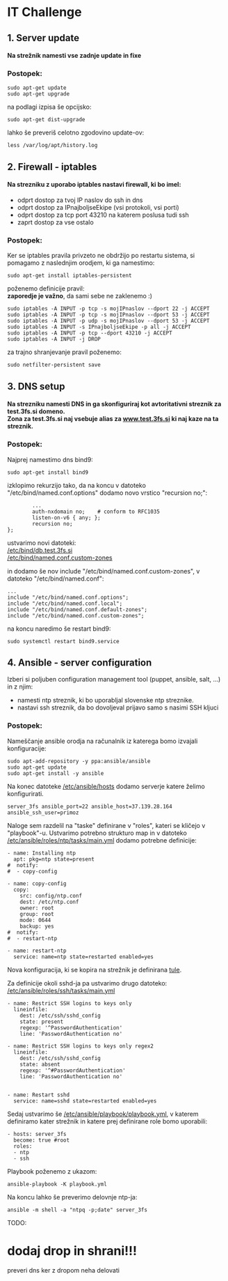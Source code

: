 # IT Challenge

## 1. Server update
#### Na strežnik namesti vse zadnje update in fixe

### Postopek:
```shell
sudo apt-get update
sudo apt-get upgrade
```
na podlagi izpisa še opcijsko:
```shell
sudo apt-get dist-upgrade
```
lahko še preveriš celotno zgodovino update-ov:
```shell
less /var/log/apt/history.log 
```

## 2. Firewall - iptables
#### Na strezniku z uporabo iptables nastavi firewall, ki bo imel:

- odprt dostop za tvoj IP naslov do ssh in dns
- odprt dostop za IPnajboljseEkipe (vsi protokoli, vsi porti)
- odprt dostop za tcp port 43210 na katerem poslusa tudi ssh
- zaprt dostop za vse ostalo

### Postopek:
Ker se iptables pravila privzeto ne obdržijo po restartu sistema, si pomagamo z naslednjim orodjem, ki ga namestimo:

```shell
sudo apt-get install iptables-persistent
```
poženemo definicije pravil:  
**zaporedje je važno**, da sami sebe ne zaklenemo :)
```shell
sudo iptables -A INPUT -p tcp -s mojIPnaslov --dport 22 -j ACCEPT
sudo iptables -A INPUT -p tcp -s mojIPnaslov --dport 53 -j ACCEPT
sudo iptables -A INPUT -p udp -s mojIPnaslov --dport 53 -j ACCEPT
sudo iptables -A INPUT -s IPnajboljseEkipe -p all -j ACCEPT
sudo iptables -A INPUT -p tcp --dport 43210 -j ACCEPT
sudo iptables -A INPUT -j DROP
```

za trajno shranjevanje pravil poženemo:
```shell
sudo netfilter-persistent save
```
## 3. DNS setup
#### Na strezniku namesti DNS in ga skonfiguriraj kot avtoritativni streznik za test.3fs.si domeno. <br/>Zona za test.3fs.si naj vsebuje alias za www.test.3fs.si ki naj kaze na ta streznik.

### Postopek:
Najprej namestimo dns bind9:
```shell
sudo apt-get install bind9
```

izklopimo rekurzijo tako, da na koncu v datoteko "/etc/bind/named.conf.options" dodamo novo vrstico "recursion no;":
```shell
		...
        auth-nxdomain no;    # conform to RFC1035
        listen-on-v6 { any; };
        recursion no;
};
```
ustvarimo novi datoteki:  
[/etc/bind/db.test.3fs.si](./dns/db.test.3fs.si)   
[/etc/bind/named.conf.custom-zones](./dns/named.conf.custom-zones)

in dodamo še nov include "/etc/bind/named.conf.custom-zones", v datoteko "/etc/bind/named.conf":
```shell
...
include "/etc/bind/named.conf.options";
include "/etc/bind/named.conf.local";
include "/etc/bind/named.conf.default-zones";
include "/etc/bind/named.conf.custom-zones";
```

na koncu naredimo še restart bind9:
```shell
sudo systemctl restart bind9.service
```

## 4. Ansible - server configuration
Izberi si poljuben configuration management tool (puppet, ansible, salt, …) in z njim:
- namesti ntp streznik, ki bo uporabljal slovenske ntp streznike.
- nastavi ssh streznik, da bo dovoljeval prijavo samo s nasimi SSH kljuci

### Postopek:
Nameščanje ansible orodja na računalnik iz katerega bomo izvajali konfiguracije:
```shell
sudo apt-add-repository -y ppa:ansible/ansible
sudo apt-get update
sudo apt-get install -y ansible
```

Na konec datoteke [/etc/ansible/hosts](./ansible/host) dodamo serverje katere želimo konfigurirati.
```shell
server_3fs ansible_port=22 ansible_host=37.139.28.164 ansible_ssh_user=primoz
```

Naloge sem razdelil na "taske" definirane v "roles", kateri se kličejo v "playbook"-u.
Ustvarimo potrebno strukturo map in v datoteko [/etc/ansible/roles/ntp/tasks/main.yml](./ansible/roles/ntp/tasks/main.yml) dodamo potrebne definicije:

```shell
- name: Installing ntp
  apt: pkg=ntp state=present
#  notify: 
#  - copy-config

- name: copy-config
  copy:
    src: config/ntp.conf
    dest: /etc/ntp.conf
    owner: root
    group: root
    mode: 0644
    backup: yes
#  notify:
#  - restart-ntp

- name: restart-ntp
  service: name=ntp state=restarted enabled=yes
```
Nova konfiguracija, ki se kopira na strežnik je definirana [tule](./ansible/config/ntp.conf).


Za definicije okoli sshd-ja pa ustvarimo drugo datoteko: [/etc/ansible/roles/ssh/tasks/main.yml](./ansible/roles/ssh/tasks/main.yml)
```shell
- name: Restrict SSH logins to keys only
  lineinfile:
    dest: /etc/ssh/sshd_config
    state: present
    regexp: '^PasswordAuthentication'
    line: 'PasswordAuthentication no'

- name: Restrict SSH logins to keys only regex2
  lineinfile:
    dest: /etc/ssh/sshd_config
    state: absent
    regexp: '^#PasswordAuthentication'
    line: 'PasswordAuthentication no'


- name: Restart sshd
  service: name=sshd state=restarted enabled=yes
```


Sedaj ustvarimo še [/etc/ansible/playbook/playbook.yml](./ansible/playbook.yml), v katerem definiramo kater strežnik in katere prej definirane role bomo uporabili:
```shell
- hosts: server_3fs
  become: true #root
  roles:
  - ntp
  - ssh
```

Playbook poženemo z ukazom:
```shell
ansible-playbook -K playbook.yml
```

Na koncu lahko še preverimo delovnje ntp-ja:
```shell
ansible -m shell -a "ntpq -p;date" server_3fs
```


TODO:
# dodaj drop in shrani!!!
preveri dns ker z dropom neha delovati
